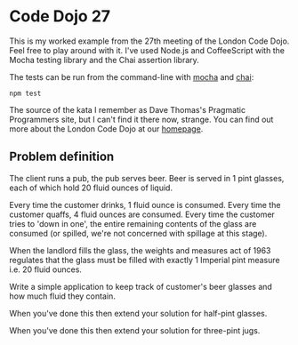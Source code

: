 Code Dojo 27
============
This is my worked example from the 27th meeting of the London Code Dojo. Feel free to play around with it. I've used Node.js and CoffeeScript with the Mocha testing library and the Chai assertion library.

The tests can be run from the command-line with [mocha](http://visionmedia.github.io/mocha/) and [chai](http://chaijs.com/):
	
	npm test

The source of the kata I remember as Dave Thomas's Pragmatic Programmers site, but I can't find it there now, strange. You can find out more about the London Code Dojo at our [homepage](http://www.meetup.com/London-Code-Dojo/).
 
Problem definition
---
The client runs a pub, the pub serves beer. Beer is served in 1 pint glasses, each of which hold 20 fluid ounces of liquid.

Every time the customer drinks, 1 fluid ounce is consumed. Every time the customer quaffs, 4 fluid ounces are consumed. Every time the customer tries to 'down in one', the entire remaining contents of the glass are consumed (or spilled, we're not concerned with spillage at this stage). 

When the landlord fills the glass, the weights and measures act of 1963 regulates that the glass must be filled with exactly 1 Imperial pint measure i.e. 20 fluid ounces. 

Write a simple application to keep track of customer's beer glasses and how much fluid they contain. 

When you've done this then extend your solution for half-pint glasses.

When you've done this then extend your solution for three-pint jugs.

